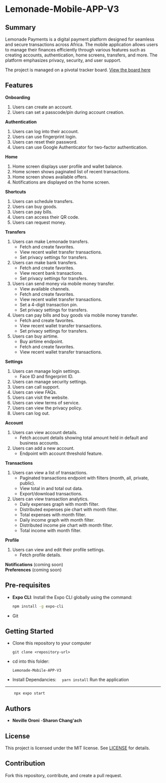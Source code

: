# Lemonade-Mobile-APP-V3

<!-- ## Badges

[![USES REACT NATIVE](https://forthebadge.com/images/badges/uses-html.svg)](https://forthebadge.com) 
[![USES EXPO](https://forthebadge.com/images/badges/uses-css.svg)](https://forthebadge.com)
[![USES GLUESTACK](https://forthebadge.com/images/badges/uses-js.svg)](https://forthebadge.com)
[![PRs Welcome](https://img.shields.io/badge/PRs-welcome-brightgreen.svg?style=flat-square)](http://makeapullrequest.com) 
[![License: MIT](https://img.shields.io/badge/License-MIT-yellow.svg)](https://opensource.org/licenses/MIT) -->

## Summary

Lemonade Payments is a digital payment platform designed for seamless and secure transactions across Africa. The mobile application allows users to manage their finances efficiently through various features such as creating accounts, authentication, home screens, transfers, and more. The platform emphasizes privacy, security, and user support.

The project is managed on a pivotal tracker board. [View the board here](https://github.com/orgs/Lemonade-Payments/projects/6/views/1)

## Features

**Onboarding**

1. Users can create an account.
2. Users can set a passcode/pin during account creation.

**Authentication**

1. Users can log into their account.
2. Users can use fingerprint login.
3. Users can reset their password.
4. Users can use Google Authenticator for two-factor authentication.

**Home**

1. Home screen displays user profile and wallet balance.
2. Home screen shows paginated list of recent transactions.
3. Home screen shows available offers.
4. Notifications are displayed on the home screen.

**Shortcuts**

1. Users can schedule transfers.
2. Users can buy goods.
3. Users can pay bills.
4. Users can access their QR code.
5. Users can request money.

**Transfers**

1. Users can make Lemonade transfers.
   - Fetch and create favorites.
   - View recent wallet transfer transactions.
   - Set privacy settings for transfers.
2. Users can make bank transfers.
   - Fetch and create favorites.
   - View recent bank transactions.
   - Set privacy settings for transfers.
3. Users can send money via mobile money transfer.
   - View available channels.
   - Fetch and create favorites.
   - View recent wallet transfer transactions.
   - Set a 4-digit transaction pin.
   - Set privacy settings for transfers.
4. Users can pay bills and buy goods via mobile money transfer.
   - Fetch and create favorites.
   - View recent wallet transfer transactions.
   - Set privacy settings for transfers.
5. Users can buy airtime.
   - Buy airtime endpoint.
   - Fetch and create favorites.
   - View recent wallet transfer transactions.

**Settings**

1. Users can manage login settings.
   - Face ID and fingerprint ID.
2. Users can manage security settings.
3. Users can call support.
4. Users can view FAQs.
5. Users can visit the website.
6. Users can view terms of service.
7. Users can view the privacy policy.
8. Users can log out.

**Account**

1. Users can view account details.
   - Fetch account details showing total amount held in default and business accounts.
2. Users can add a new account.
   - Endpoint with account threshold feature.

**Transactions**

1. Users can view a list of transactions.
   - Paginated transactions endpoint with filters (month, all, private, public).
   - View total in and total out data.
   - Export/download transactions.
2. Users can view transaction analytics.
   - Daily expenses graph with month filter.
   - Distributed expenses pie chart with month filter.
   - Total expenses with month filter.
   - Daily income graph with month filter.
   - Distributed income pie chart with month filter.
   - Total income with month filter.

**Profile**

1. Users can view and edit their profile settings.
   - Fetch profile details.

**Notifications** (coming soon)  
**Preferences** (coming soon)

## Pre-requisites

- **Expo CLI**: Install the Expo CLI globally using the command:
  ```sh
  npm install -g expo-cli
  ```
- Git

## Getting Started

- Clone this repository to your computer
  ```
  git clone <repository-url>
  ```
- cd into this folder:
  ```
  Lemonade-Mobile-APP-V3
  ```
- Install Dependancies:
  `   yarn install
   `
  Run the application

---

```
    npx expo start
```

## Authors

- **Neville Oroni** -**Sharon Chang'ach**

## License

This project is licensed under the MIT license. See [LICENSE](https://github.com/kathy254/Questioner-UI/blob/master/LICENSE) for details.

## Contribution

Fork this repository, contribute, and create a pull request.

